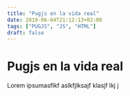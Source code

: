 ```yaml
---
title: "Pugjs en la vida real"
date: 2019-06-04T21:12:13+02:00
tags: ["PUGJS", "JS", "HTML"]
draft: false
---
```


# Pugjs en la vida real

Lorem ipsumasflkf aslkfjlksajf klasjf lkj j